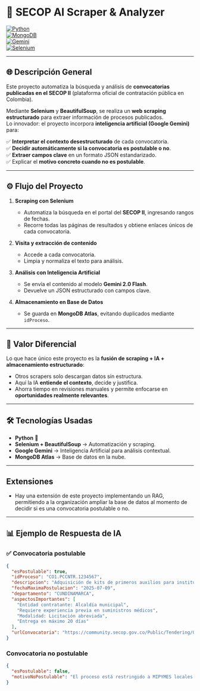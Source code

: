 # 🚀 SECOP AI Scraper & Analyzer  

[![Python](https://img.shields.io/badge/Python-3.10%2B-blue?logo=python)](https://www.python.org/)  
[![MongoDB](https://img.shields.io/badge/MongoDB-Atlas-green?logo=mongodb)](https://www.mongodb.com/atlas)  
[![Gemini](https://img.shields.io/badge/Google-Gemini_AI-orange?logo=google)](https://deepmind.google/technologies/gemini/)  
[![Selenium](https://img.shields.io/badge/Selenium-Automation-brightgreen?logo=selenium)](https://www.selenium.dev/)  

---

## 🌐 Descripción General  
Este proyecto automatiza la búsqueda y análisis de **convocatorias publicadas en el SECOP II** (plataforma oficial de contratación pública en Colombia).  

Mediante **Selenium** y **BeautifulSoup**, se realiza un **web scraping estructurado** para extraer información de procesos publicados.  
Lo innovador: el proyecto incorpora **inteligencia artificial (Google Gemini)** para:  

✅ **Interpretar el contexto desestructurado** de cada convocatoria.  
✅ **Decidir automáticamente si la convocatoria es postulable o no**.  
✅ **Extraer campos clave** en un formato JSON estandarizado.  
✅ Explicar el **motivo concreto cuando no es postulable**.  

---

## ⚙️ Flujo del Proyecto  

1. **Scraping con Selenium**  
   - Automatiza la búsqueda en el portal del **SECOP II**, ingresando rangos de fechas.  
   - Recorre todas las páginas de resultados y obtiene enlaces únicos de cada convocatoria.  

2. **Visita y extracción de contenido**  
   - Accede a cada convocatoria.  
   - Limpia y normaliza el texto para análisis.  

3. **Análisis con Inteligencia Artificial**  
   - Se envía el contenido al modelo **Gemini 2.0 Flash**.  
   - Devuelve un JSON estructurado con campos clave.  

4. **Almacenamiento en Base de Datos**  
   - Se guarda en **MongoDB Atlas**, evitando duplicados mediante `idProceso`.  

---

## 🤖 Valor Diferencial  

Lo que hace único este proyecto es la **fusión de scraping + IA + almacenamiento estructurado**:  

- Otros scrapers solo descargan datos sin estructura.  
- Aquí la IA **entiende el contexto**, decide y justifica.  
- Ahorra tiempo en revisiones manuales y permite enfocarse en **oportunidades realmente relevantes**.  

---

## 🛠️ Tecnologías Usadas  

- **Python** 🐍  
- **Selenium + BeautifulSoup** → Automatización y scraping.  
- **Google Gemini** → Inteligencia Artificial para análisis contextual.  
- **MongoDB Atlas** → Base de datos en la nube.  

---

## Extensiones

- Hay una extensión de este proyecto implementando un RAG, permitiendo a la organización ampliar la base de datos al momento de
decidir si es una convocatoria postulable o no.

---

## 📊 Ejemplo de Respuesta de IA  

### ✅ Convocatoria postulable  
```json
{
  "esPostulable": true,
  "idProceso": "CO1.PCCNTR.1234567",
  "descripcion": "Adquisición de kits de primeros auxilios para instituciones educativas del municipio.",
  "fechaMaximaPostulacion": "2025-07-09",
  "departamento": "CUNDINAMARCA",
  "aspectosImportantes": [
    "Entidad contratante: Alcaldía municipal",
    "Requiere experiencia previa en suministros médicos",
    "Modalidad: Licitación abreviada",
    "Entrega en máximo 20 días"
  ],
  "urlConvocatoria": "https://community.secop.gov.co/Public/Tendering/OpportunityDetail/Index?noticeUID=xxxx"
}
```

### Convocatoria no postulable
```json
{
  "esPostulable": false,
  "motivoNoPostulable": "El proceso está restringido a MIPYMES locales con domicilio en el municipio."
}
```

